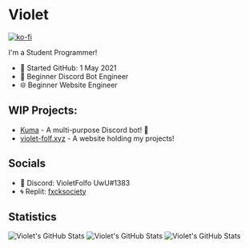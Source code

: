 # Violet
[![ko-fi](https://ko-fi.com/img/githubbutton_sm.svg)](https://ko-fi.com/K3K466MZO)
<br>

I'm a Student Programmer!

- 📆 Started GitHub: 1 May 2021
- 👾 Beginner Discord Bot Engineer
- 🌐 Beginner Website Engineer

## WIP Projects:
- [Kuma](https://www.github.com/violetfolf/kuma) - A multi-purpose Discord bot! 👾
- [violet-folf.xyz](https://violet-folf.xyz/) - A website holding my projects!

## Socials
- 👾 Discord: VioletFolfo UwU#1383
- 🌀 Replit: [fxcksociety](https://www.replit.com/@fxcksociety)

## Statistics
<img alt="Violet's GitHub Stats" src="https://github-readme-stats.vercel.app/api/top-langs?username=violetfolf&layout=compact&theme=dracula">
<img alt="Violet's GitHub Stats" src="https://github-readme-stats.vercel.app/api/top-langs?username=gdcolon&layout=compact&theme=dracula">
<img alt="Violet's GitHub Stats" src="https://github-readme-stats.vercel.app/api?username=violetfolf&show_icons=true&theme=dracula">
